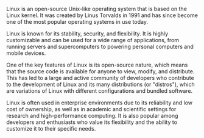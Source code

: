 
Linux is an open-source Unix-like operating system that is based on the Linux kernel. It was created by Linus Torvalds in 1991 and has since become one of the most popular operating systems in use today.

Linux is known for its stability, security, and flexibility. It is highly customizable and can be used for a wide range of applications, from running servers and supercomputers to powering personal computers and mobile devices.

One of the key features of Linux is its open-source nature, which means that the source code is available for anyone to view, modify, and distribute. This has led to a large and active community of developers who contribute to the development of Linux and its many distributions (or "distros"), which are variations of Linux with different configurations and bundled software.

Linux is often used in enterprise environments due to its reliability and low cost of ownership, as well as in academic and scientific settings for research and high-performance computing. It is also popular among developers and enthusiasts who value its flexibility and the ability to customize it to their specific needs.

